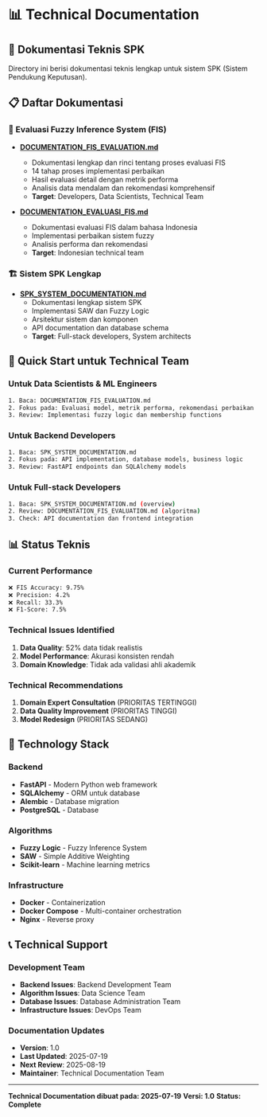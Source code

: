 # 📊 Technical Documentation

## 📁 Dokumentasi Teknis SPK

Directory ini berisi dokumentasi teknis lengkap untuk sistem SPK (Sistem Pendukung Keputusan).

## 📋 Daftar Dokumentasi

### **🔬 Evaluasi Fuzzy Inference System (FIS)**
- **[DOCUMENTATION_FIS_EVALUATION.md](DOCUMENTATION_FIS_EVALUATION.md)**
  - Dokumentasi lengkap dan rinci tentang proses evaluasi FIS
  - 14 tahap proses implementasi perbaikan
  - Hasil evaluasi detail dengan metrik performa
  - Analisis data mendalam dan rekomendasi komprehensif
  - **Target**: Developers, Data Scientists, Technical Team

- **[DOCUMENTATION_EVALUASI_FIS.md](DOCUMENTATION_EVALUASI_FIS.md)**
  - Dokumentasi evaluasi FIS dalam bahasa Indonesia
  - Implementasi perbaikan sistem fuzzy
  - Analisis performa dan rekomendasi
  - **Target**: Indonesian technical team

### **🏗️ Sistem SPK Lengkap**
- **[SPK_SYSTEM_DOCUMENTATION.md](SPK_SYSTEM_DOCUMENTATION.md)**
  - Dokumentasi lengkap sistem SPK
  - Implementasi SAW dan Fuzzy Logic
  - Arsitektur sistem dan komponen
  - API documentation dan database schema
  - **Target**: Full-stack developers, System architects

## 🎯 Quick Start untuk Technical Team

### **Untuk Data Scientists & ML Engineers**
```bash
1. Baca: DOCUMENTATION_FIS_EVALUATION.md
2. Fokus pada: Evaluasi model, metrik performa, rekomendasi perbaikan
3. Review: Implementasi fuzzy logic dan membership functions
```

### **Untuk Backend Developers**
```bash
1. Baca: SPK_SYSTEM_DOCUMENTATION.md
2. Fokus pada: API implementation, database models, business logic
3. Review: FastAPI endpoints dan SQLAlchemy models
```

### **Untuk Full-stack Developers**
```bash
1. Baca: SPK_SYSTEM_DOCUMENTATION.md (overview)
2. Review: DOCUMENTATION_FIS_EVALUATION.md (algoritma)
3. Check: API documentation dan frontend integration
```

## 📊 Status Teknis

### **Current Performance**
```bash
❌ FIS Accuracy: 9.75%
❌ Precision: 4.2%
❌ Recall: 33.3%
❌ F1-Score: 7.5%
```

### **Technical Issues Identified**
1. **Data Quality**: 52% data tidak realistis
2. **Model Performance**: Akurasi konsisten rendah
3. **Domain Knowledge**: Tidak ada validasi ahli akademik

### **Technical Recommendations**
1. **Domain Expert Consultation** (PRIORITAS TERTINGGI)
2. **Data Quality Improvement** (PRIORITAS TINGGI)
3. **Model Redesign** (PRIORITAS SEDANG)

## 🔧 Technology Stack

### **Backend**
- **FastAPI** - Modern Python web framework
- **SQLAlchemy** - ORM untuk database
- **Alembic** - Database migration
- **PostgreSQL** - Database

### **Algorithms**
- **Fuzzy Logic** - Fuzzy Inference System
- **SAW** - Simple Additive Weighting
- **Scikit-learn** - Machine learning metrics

### **Infrastructure**
- **Docker** - Containerization
- **Docker Compose** - Multi-container orchestration
- **Nginx** - Reverse proxy

## 📞 Technical Support

### **Development Team**
- **Backend Issues**: Backend Development Team
- **Algorithm Issues**: Data Science Team
- **Database Issues**: Database Administration Team
- **Infrastructure Issues**: DevOps Team

### **Documentation Updates**
- **Version**: 1.0
- **Last Updated**: 2025-07-19
- **Next Review**: 2025-08-19
- **Maintainer**: Technical Documentation Team

---

**Technical Documentation dibuat pada: 2025-07-19**
**Versi: 1.0**
**Status: Complete** 